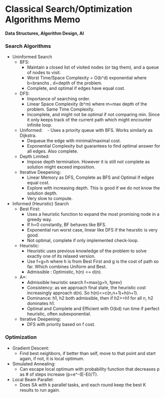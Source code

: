 # Classical Search/Optimization Algorithms Memo  
**Data Structures, Algorithm Design, AI**  

### Search Algorithms  
  - Uninformed Search  
    - BFS:  
      - Maintain a closed list of visited nodes (or tag them), and a queue of nodes to visit.
      - Worst Time/Space Complexity = O(b^d) exponential where b=branchs , d=depth of the problem.
      - Complete, and optimal if edges have equal cost.
    - DFS:
      - Importance of searching order.
      - Linear Space Complexity (b^m) where m=max depth of the problem. Same Time Complexity.
      - Incomplete, and might not be optimal if not comparing min. Since it only keeps track of the current path which might encounter infinite loop.  
    - Uniformed:
      - Uses a priority queue with BFS. Works similarly as Dijkstra.
      - Dequeue the edge with minimal/maximal cost.
      - Exponential Complexity but guarantees to find optimal answer for all edges. Also complete.
    - Depth Limited:
      - Impose depth termination. However it is still not complete as solution might exceed imposition.
    - Iterative Deepening:
      - Linear Memory as DFS, Complete as BFS and Optimal if edges equal cost.
      - Explore with increasing depth. This is good if we do not know the solution depth.
      - Very slow to compute.
  - Informed (Heuristic) Search
    - Best First:
      - Uses a heuristic function to expand the most promising node in a greedy way.
      - If h=0 constantly, BF behaves like BFS.
      - Exponential run worst case, linear like DFS if the heurstic is very good.
      - Not optimal, complete if only implemented check-loop.
    - Heuristic:
      - Heuristic uses previous knowledge of the problem to solve exactly one of its relaxed version.
      - Use f=g+h where h is from Best First and g is the cost of path so far. Which combines Uniform and Best.
      - Admissible : Optimistic, h(n) <= d(n).
    - A*:
      - Admissible heuristic search f=max{g+h, fprev}
      - Consistency: as we approach final state, the heuristic cost increasingly approach d(n). So h(n)<=c(n,n+1)+h(n+1).
      - Dominance: h1, h2 both admissible, then if h2>=h1 for all n, h2 dominates h1.
      - Optimal and Complete and Efficient with O(bd) run time if perfect heuristic, often subexponential.
    - Iterative Deepening:
      - DFS with priority based on f cost.
### Optimization
  - Gradient Descent:
    - Find best neighbors, if better than self, move to that point and start again, if not, it is local optimum.
  - Simulated Annealing:
    - Can escape local optimum with probability function that decreases p as # of steps increase (p=e^-(E-Ei)/T).
  - Local Beam Parallel:
    - Does SA with k parallel tasks, and each round keep the best K results to run again.
